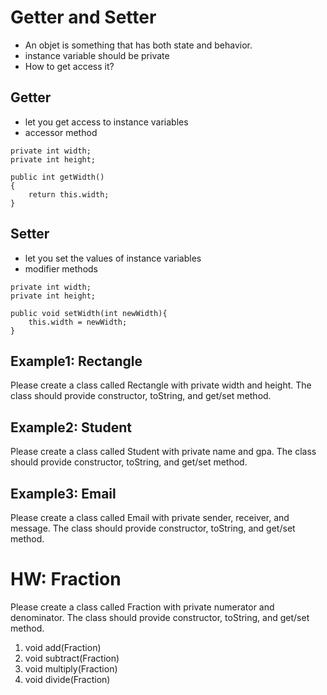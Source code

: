 # Getter and Setter
- An objet is something that has both state and behavior.
- instance variable should be private
- How to get access it?

## Getter
- let you get access to instance variables
- accessor method

```
private int width;
private int height;

public int getWidth()
{
    return this.width;
}
```

## Setter
- let you set the values of instance variables
- modifier methods

```
private int width;
private int height;

public void setWidth(int newWidth){
    this.width = newWidth;
}
```

## Example1: Rectangle
Please create a class called Rectangle with private width and height. 
The class should provide constructor, toString, and get/set method.


## Example2: Student
Please create a class called Student with private name and gpa. 
The class should provide constructor, toString, and get/set method.

## Example3: Email
Please create a class called Email with private sender, receiver, and message. 
The class should provide constructor, toString, and get/set method.






# HW: Fraction
Please create a class called Fraction with private numerator and denominator. 
The class should provide constructor, toString, and get/set method.
1. void add(Fraction)
2. void subtract(Fraction)
3. void multiply(Fraction)
4. void divide(Fraction)